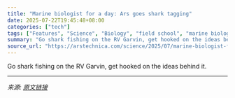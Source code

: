 ```yaml
---
title: "Marine biologist for a day: Ars goes shark tagging"
date: 2025-07-22T19:45:48+08:00
categories: ["tech"]
tags: ["Features", "Science", "Biology", "field school", "marine biology", "ocean science", "science", "sharks"]
summary: "Go shark fishing on the RV Garvin, get hooked on the ideas behind it."
source_url: "https://arstechnica.com/science/2025/07/marine-biologist-for-a-day-ars-goes-shark-tagging/"
---
```


Go shark fishing on the RV Garvin, get hooked on the ideas behind it.

---

*来源: [原文链接](https://arstechnica.com/science/2025/07/marine-biologist-for-a-day-ars-goes-shark-tagging/)*
